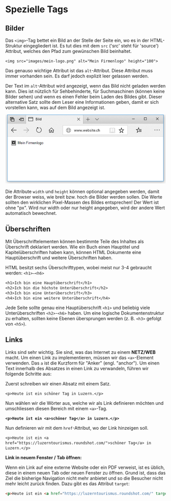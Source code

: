 # Spezielle Tags

## Bilder

Das `<img>`-Tag bettet ein Bild an der Stelle der Seite ein, wo es in der HTML-Struktur eingegliedert ist. Es tut dies mit dem `src` ('src' steht für 'source') Attribut, welches den Pfad zum gewünschen Bild beinhaltet.

```markup
<img src="images/mein-logo.png" alt="Mein Firmenlogo" height="100">
```

Das genauso wichtige Attribut ist das `alt`-Attribut. Diese Attribut muss immer vorhanden sein. Es darf jedoch explizit leer gelassen werden.

Der Text im `alt`-Attribut wird angezeigt, wenn das Bild nicht geladen werden kann. Dies ist nützlich für Sehbehinderte, für Suchmaschinen (können keine Bilder sehen) und wenn es einen Fehler beim Laden des Bildes gibt. Dieser alternative Satz sollte dem Leser eine Informationen geben, damit er sich vorstellen kann, was auf dem Bild angezeigt ist.

![Alt Tag eines \<img>](../../.gitbook/assets/img-alt.jpg)

Die Attribute `width` und `height` können optional angegeben werden, damit der Browser weiss, wie breit bzw. hoch die Bilder werden sollen. Die Werte sollten den wirklichen Pixel-Massen des Bildes entsprechen! Der Wert ist ohne "px". Wird nur width oder nur height angegeben, wird der andere Wert automatisch bewechnet.&#x20;

## Überschriften

Mit Überschriftelementen können bestimmte Teile des Inhaltes als Überschrift deklariert werden. Wie ein Buch einen Hauptitel und Kapitelüberschriften haben kann, können HTML Dokumente eine Hauptüberschrift und weitere Überschriften haben.

HTML besitzt sechs Überschrifttypen, wobei meist nur 3-4 gebraucht werden: `<h1>–<h6>`

```markup
<h1>Ich bin eine Hauptüberschrift</h1>
<h2>Ich bin die höchste Unterüberschrift</h2>
<h3>Ich bin eine Unterüberschrift</h3>
<h4>Ich bin eine weitere Unterüberschrift</h4>
```

Jede Seite sollte genau eine Hauptüberschrift `<h1>` und beliebig viele Unterüberschriften `<h2>`-`<h6>` haben. Um eine logische Dokumentenstruktur zu erhalten, sollten keine Ebenen übersprungen werden (z. B. `<h3>` gefolgt von `<h5>`).

## Links

Links sind sehr wichtig. Sie sind, was das Internet zu einem **NETZ/WEB** macht. Um einen Link zu implementieren, müssen wir das `<a>`-Element verwenden. Das `a` ist die Kurzform für "Anker" (engl. "anchor"). Um einen Text innerhalb des Absatzes in einen Link zu verwandeln, führen wir folgende Schritte aus:

Zuerst schreiben wir einen Absatz mit einem Satz.

```markup
<p>Heute ist ein schöner Tag in Luzern.</p>
```

Nun wählen wir die Wörter aus, welche wir als Link definieren möchten und umschliessen diesen Bereich mit einem `<a>`-Tag.

<pre class="language-markup"><code class="lang-markup"><strong>&#x3C;p>Heute ist ein &#x3C;a>schöner Tag&#x3C;/a> in Luzern.&#x3C;/p>
</strong></code></pre>

Nun definieren wir mit dem `href`-Attribut, wo der Link hinzeigen soll.

```markup
<p>Heute ist ein <a href="https://luzerntourismus.roundshot.com/">schöner Tag</a> in Luzern.</p>
```

**Link in neuem Fenster / Tab öffnen:**

Wenn ein Link auf eine externe Website oder ein PDF verweist, ist es üblich, diese in einem neuen Tab oder neuen Fenster zu öffnen. Grund ist, dass das Ziel die bisherige Navigation nicht mehr anbietet und so die Besucher nicht mehr leicht zurück finden. Dazu gibt es das Attribut `target`:

```html
<p>Heute ist ein <a href="https://luzerntourismus.roundshot.com/" target="_blank">schöner Tag</a> in Luzern.</p>
```

